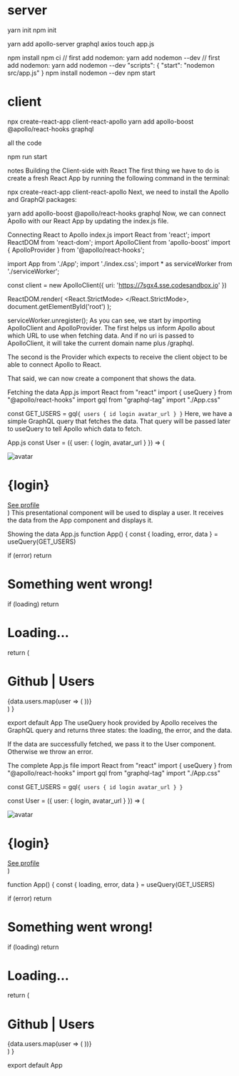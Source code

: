 # server
yarn init
npm init

yarn add apollo-server graphql axios
touch app.js



npm install
npm ci
// first add nodemon: yarn add nodemon --dev
 // first add nodemon: yarn add nodemon --dev
  "scripts": {
    "start": "nodemon src/app.js"
  }
npm install nodemon --dev
npm start


# client
npx create-react-app client-react-apollo
 yarn add apollo-boost @apollo/react-hooks graphql

 all the code 

npm run start


notes
Building the Client-side with React
The first thing we have to do is create a fresh React App by running the following command in the terminal:

npx create-react-app client-react-apollo
Next, we need to install the Apollo and GraphQl packages:

  yarn add apollo-boost @apollo/react-hooks graphql
Now, we can connect Apollo with our React App by updating the index.js file.

Connecting React to Apollo
index.js
import React from 'react';
import ReactDOM from 'react-dom';
import ApolloClient from 'apollo-boost'
import { ApolloProvider } from '@apollo/react-hooks';

import App from './App';
import './index.css';
import * as serviceWorker from './serviceWorker';

const client = new ApolloClient({
  uri: 'https://7sgx4.sse.codesandbox.io'
})


ReactDOM.render(
  <React.StrictMode>
    <ApolloProvider client={client}>
      <App />
    </ApolloProvider>
  </React.StrictMode>,
  document.getElementById('root')
);

serviceWorker.unregister();
As you can see, we start by importing ApolloClient and ApolloProvider. The first helps us inform Apollo about which URL to use when fetching data. And if no uri is passed to ApolloClient, it will take the current domain name plus /graphql.

The second is the Provider which expects to receive the client object to be able to connect Apollo to React.

That said, we can now create a component that shows the data.

Fetching the data
App.js
import React from "react"
import { useQuery } from "@apollo/react-hooks"
import gql from "graphql-tag"
import "./App.css"

const GET_USERS = gql`
  {
    users {
      id
      login
      avatar_url
    }
  }
`
Here, we have a simple GraphQL query that fetches the data. That query will be passed later to useQuery to tell Apollo which data to fetch.

App.js
const User = ({ user: { login, avatar_url } }) => (
  <div className="Card">
    <div>
      <img alt="avatar" className="Card--avatar" src={avatar_url} />
      <h1 className="Card--name">{login}</h1>
    </div>
    <a href={`https://github.com/${login}`} className="Card--link">
      See profile
    </a>
  </div>
)
This presentational component will be used to display a user. It receives the data from the App component and displays it.

Showing the data
App.js
function App() {
  const { loading, error, data } = useQuery(GET_USERS)

  if (error) return <h1>Something went wrong!</h1>
  if (loading) return <h1>Loading...</h1>

  return (
    <main className="App">
      <h1>Github | Users</h1>
      {data.users.map(user => (
        <User key={user.id} user={user} />
      ))}
    </main>
  )
}

export default App
The useQuery hook provided by Apollo receives the GraphQL query and returns three states: the loading, the error, and the data.

If the data are successfully fetched, we pass it to the User component. Otherwise we throw an error.

The complete App.js file
import React from "react"
import { useQuery } from "@apollo/react-hooks"
import gql from "graphql-tag"
import "./App.css"

const GET_USERS = gql`
  {
    users {
      id
      login
      avatar_url
    }
  }
`

const User = ({ user: { login, avatar_url } }) => (
  <div className="Card">
    <div>
      <img alt="avatar" className="Card--avatar" src={avatar_url} />
      <h1 className="Card--name">{login}</h1>
    </div>
    <a href={`https://github.com/${login}`} className="Card--link">
      See profile
    </a>
  </div>
)

function App() {
  const { loading, error, data } = useQuery(GET_USERS)

  if (error) return <h1>Something went wrong!</h1>
  if (loading) return <h1>Loading...</h1>

  return (
    <main className="App">
      <h1>Github | Users</h1>
      {data.users.map(user => (
        <User key={user.id} user={user} />
      ))}
    </main>
  )
}

export default App
